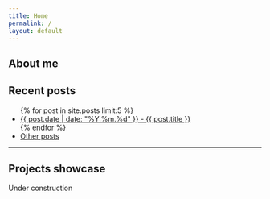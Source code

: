 ```yaml
---
title: Home
permalink: /
layout: default
---
```


## About me

## Recent posts

<ul>
  {% for post in site.posts limit:5 %}
  <li><a href="{{ post.url }}" class="post-preview">{{ post.date | date: "%Y.%m.%d" }} - {{ post.title }}</a></li>
  {% endfor %}
  <li><a href="/blog" class="post-preview">Other posts</a></li>
</ul>

<hr>

## Projects showcase

Under construction
